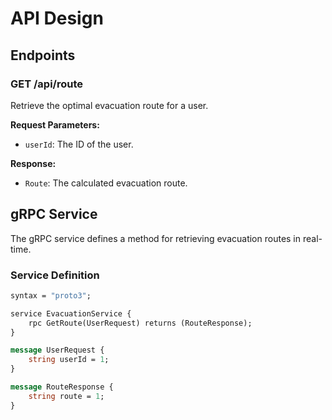 # API Design

## Endpoints

### GET /api/route
Retrieve the optimal evacuation route for a user.

**Request Parameters:**
- `userId`: The ID of the user.

**Response:**
- `Route`: The calculated evacuation route.

## gRPC Service
The gRPC service defines a method for retrieving evacuation routes in real-time.

### Service Definition
```proto
syntax = "proto3";

service EvacuationService {
    rpc GetRoute(UserRequest) returns (RouteResponse);
}

message UserRequest {
    string userId = 1;
}

message RouteResponse {
    string route = 1;
}
